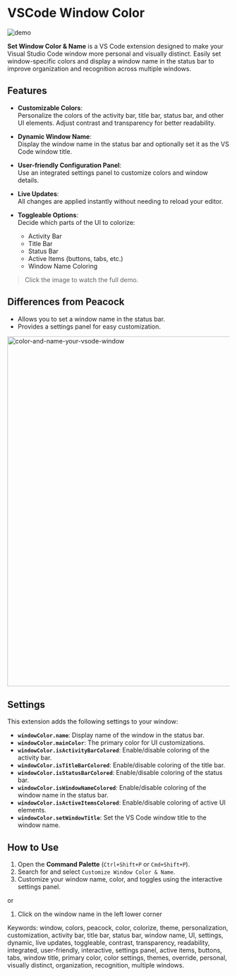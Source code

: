 # VSCode Window Color
![demo](https://github.com/user-attachments/assets/b751b5ec-cb4d-4791-af76-ee2292d41eda)

**Set Window Color & Name** is a VS Code extension designed to make your Visual Studio Code window more personal and visually distinct. Easily set window-specific colors and display a window name in the status bar to improve organization and recognition across multiple windows.

## Features

- **Customizable Colors**:  
  Personalize the colors of the activity bar, title bar, status bar, and other UI elements. Adjust contrast and transparency for better readability.
  
- **Dynamic Window Name**:  
  Display the window name in the status bar and optionally set it as the VS Code window title.

- **User-friendly Configuration Panel**:  
  Use an integrated settings panel to customize colors and window details.

- **Live Updates**:  
  All changes are applied instantly without needing to reload your editor.

- **Toggleable Options**:  
  Decide which parts of the UI to colorize:
  - Activity Bar
  - Title Bar
  - Status Bar
  - Active Items (buttons, tabs, etc.)
  - Window Name Coloring

> Click the image to watch the full demo.

## Differences from Peacock
- Allows you to set a window name in the status bar.
- Provides a settings panel for easy customization.

<img width="794" alt="color-and-name-your-vsode-window" src="https://github.com/user-attachments/assets/78b62cff-bc63-4f87-bca6-d6a78df24fbb" />

## Settings

This extension adds the following settings to your window:

- **`windowColor.name`**: Display name of the window in the status bar.
- **`windowColor.mainColor`**: The primary color for UI customizations.
- **`windowColor.isActivityBarColored`**: Enable/disable coloring of the activity bar.
- **`windowColor.isTitleBarColored`**: Enable/disable coloring of the title bar.
- **`windowColor.isStatusBarColored`**: Enable/disable coloring of the status bar.
- **`windowColor.isWindowNameColored`**: Enable/disable coloring of the window name in the status bar.
- **`windowColor.isActiveItemsColored`**: Enable/disable coloring of active UI elements.
- **`windowColor.setWindowTitle`**: Set the VS Code window title to the window name.

## How to Use

1. Open the **Command Palette** (`Ctrl+Shift+P` or `Cmd+Shift+P`).
2. Search for and select `Customize Window Color & Name`.
3. Customize your window name, color, and toggles using the interactive settings panel.

or

1. Click on the window name in the left lower corner

Keywords: window, colors, peacock, color, colorize, theme, personalization, customization, activity bar, title bar, status bar, window name, UI, settings, dynamic, live updates, toggleable, contrast, transparency, readability, integrated, user-friendly, interactive, settings panel, active items, buttons, tabs, window title, primary color, color settings, themes, override, personal, visually distinct, organization, recognition, multiple windows.
